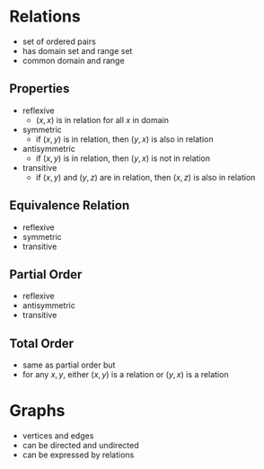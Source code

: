 # Relations

- set of ordered pairs
- has domain set and range set
- common domain and range

## Properties

- reflexive
	- $(x, x)$ is in relation for all $x$ in domain
- symmetric
	- if $(x, y)$ is in relation, then $(y, x)$ is also in relation
- antisymmetric
	- if $(x, y)$ is in relation, then $(y, x)$ is not in relation
- transitive
	- if $(x, y)$ and $(y, z)$ are in relation, then $(x, z)$ is also in relation

## Equivalence Relation

- reflexive
- symmetric
- transitive

## Partial Order

- reflexive
- antisymmetric
- transitive

## Total Order

- same as partial order but
- for any $x,y$, either $(x,y)$ is a relation or $(y,x)$ is a relation

# Graphs

- vertices and edges
- can be directed and undirected
- can be expressed by relations